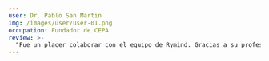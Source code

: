 ```yaml
---
user: Dr. Pablo San Martin
img: /images/user/user-01.png
occupation: Fundador de CEPA
review: >-
  "Fue un placer colaborar con el equipo de Rymind. Gracias a su profesionalismo, mi idea de la batria informática TBA se convirtió en realidad. Los resultados han sido sorprendentes. No tengo dudas de que el éxito de TBA se debe en gran parte a su excelente trabajo."
---
```



